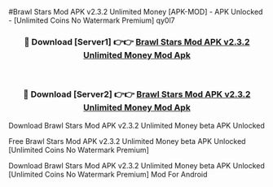 #Brawl Stars Mod APK v2.3.2 Unlimited Money [APK-MOD] - APK Unlocked - [Unlimited Coins No Watermark Premium] qy0l7



<div align="center">

<h3>🔴 Download [Server1] 👉👉 <a href="https://momento.my/?title=Brawl_Stars_Mod_APK_v2.3.2_Unlimited_Money">Brawl Stars Mod APK v2.3.2 Unlimited Money Mod Apk</a></h3><br>

<h3>🔴 Download [Server2] 👉👉 <a href="https://momento.my/?title=Brawl_Stars_Mod_APK_v2.3.2_Unlimited_Money">Brawl Stars Mod APK v2.3.2 Unlimited Money Mod Apk</a></h3>
</div>



Download Brawl Stars Mod APK v2.3.2 Unlimited Money beta APK Unlocked

Free Brawl Stars Mod APK v2.3.2 Unlimited Money beta APK Unlocked [Unlimited Coins No Watermark Premium]

Download Brawl Stars Mod APK v2.3.2 Unlimited Money beta APK Unlocked [Unlimited Coins No Watermark Premium] Mod For Android

